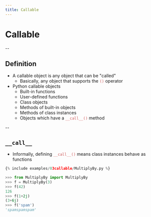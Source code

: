 ```yaml
---
title: Callable
---
```


# Callable

--

## Definition
- A callable object is any object that can be "called"
  - Basically, any object that supports the <span style="color:indianred">`()`</span> operator
- Python callable objects
  - Built-in functions
  - User-defined functions
  - Class objects
  - Methods of built-in objects
  - Methods of class instances
  - Objects which have a <span style="color:indianred">`__call__()`</span> method

--

## `__call__`
- Informally, defining <span style="color:indianred">`__call__()`</span> means class instances behave as functions

```python
{% include examples/03callable/MultiplyBy.py %}
```
```python
>>> from MultiplyBy import MultiplyBy
>>> f = MultiplyBy(3)
>>> f(42)
126
>>> f(1+2j)
(3+6j)
>>> f('spam')
'spamspamspam'
```
